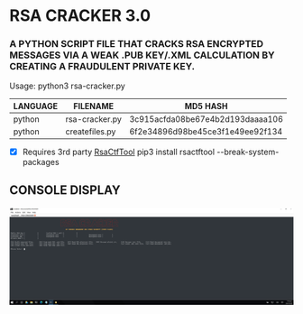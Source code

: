 # RSA CRACKER 3.0
### A PYTHON SCRIPT FILE THAT CRACKS RSA ENCRYPTED MESSAGES VIA A WEAK .PUB KEY/.XML CALCULATION BY CREATING A FRAUDULENT PRIVATE KEY.

Usage: python3 rsa-cracker.py

| LANGUAGE | FILENAME       | MD5 HASH                         |
|------    |------          | -------                          |
| python   | rsa-cracker.py | 3c915acfda08be67e4b2d193daaaa106 |
| python   | createfiles.py | 6f2e34896d98be45ce3f1e49ee92f134 |

- [X] Requires 3rd party [RsaCtfTool](https://pypi.org/project/rsactftool/)
pip3 install rsactftool --break-system-packages

## CONSOLE DISPLAY
![Screenshot](picture1.gif) 

